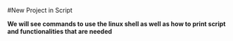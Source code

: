 #New Project in Script

**We will see commands to use the linux shell as well as how to print script and functionalities that are needed**